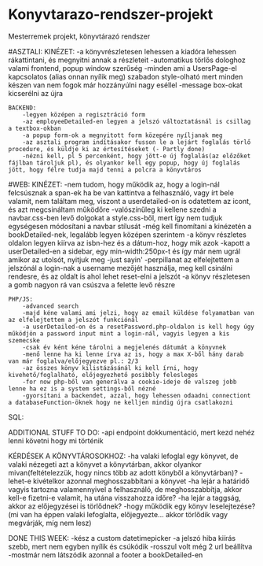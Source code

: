 # Konyvtarazo-rendszer-projekt
Mesterremek projekt, könyvtárazó rendszer


#ASZTALI:
    KINÉZET:
        -a könyvrészletesen lehessen a kiadóra lehessen rákattintani, és megnyitni annak a részleteit
        -automatikus törlős dologhoz valami frontend, popup window szerűség
        -minden ami a UsersPage-el kapcsolatos (alias onnan nyílik meg) szabadon style-olható mert minden készen van nem fogok már hozzányúlni nagy eséllel
        -message box-okat kicserélni az újra
  


    BACKEND:
        -legyen középen a regisztráció form
        -az employeeDetailed-en legyen a jelszó változtatásnál is csillag a textbox-okban
        -a popup form-ok a megnyitott form közepére nyíljanak meg
        -az asztali program indításakor fusson le a lejárt foglalás törlő procedure, és küldje ki az értesítéseket (- Partly done)
        -nézni kell, pl 5 percenként, hogy jött-e új foglalás(az előzőket fájlban tároljuk pl), és olyankor kell egy popup, hogy új foglalás jött, hogy félre tudja majd tenni a polcra a könyvtáros

#WEB:
    KINÉZET:
        -nem tudom, hogy működik az, hogy a login-nál felcsúsznak a span-ek ha be van kattintva a felhasználó, vagy írt bele valamit, nem találtam meg, viszont a userdetailed-on is odatettem az icont, és azt megcsináltam működőre
        -valószínűleg ki kellene szedni a navbar.css-ben levő dolgokat a style.css-ből, mert így nem tudjuk egységesen módosítani a navbar stílusát
        -még kell finomítani a kinézetén a bookDetailed-nek, legalább legyen középen szerintem
        -a könyv részletes oldalon legyen kiírva az isbn-hez és a dátum-hoz, hogy mik azok
        -kapott a userDetailed-en a sidebar, egy min-width:250px-t és így már nem ugrál amikor az utolsót, nyitjuk meg -just sayin'
        -perpillanat az elfelejtettem a jelszónál a login-nak a username mezőjét használja, meg kell csinálni rendesre, és az oldalt is ahol lehet reset-elni a jelszót
        -a könyv részletesen a gomb nagyon rá van csúszva a felette levő részre
        
        

    PHP/JS:
        -advanced search
        -majd kéne valami ami jelzi, hogy az email küldése folyamatban van az elfelejtettem a jelszót funkciónál
        -a userDetailed-on és a resetPassword.php-oldalon is kell hogy úgy működjön a password input mint a login-nál, vagyis legyen a kis szemecske
        -csak év ként kéne tárolni a megjelenés dátumát a könyvnek
        -menő lenne ha ki lenne írva az is, hogy a max X-ből hány darab van már foglalva/előjegyezve pl.: 2/3
        -az összes könyv kilistázásánál ki kell írni, hogy kivehető/foglalható, előjegyezhető posibbly felesleges
        -for now php-ből van generálva a cookie-ideje de valszeg jobb lenne ha ez is a system settings-ből nézné
        -gyorsítani a backendet, azzal, hogy lehessen odaadni connectiont a databaseFunction-öknek hogy ne kelljen mindig újra csatlakozni

SQL:


ADDITIONAL STUFF TO DO:
-api endpoint dokkumentáció, mert kezd nehéz lenni követni hogy mi történik

KÉRDÉSEK A KÖNYVTÁROSOKHOZ:
-ha valaki lefoglal egy könyvet, de valaki nézegeti azt a könyvet a könyvtárban, akkor olyankor mivan(feltételezzük, hogy nincs több az adott könyből a könyvtárban)?
-lehet-e kivételkor azonnal meghosszabbítani a könyvet
-ha lejár a határidő vagyis tartozna valamennyivel a felhasználó, de meghosszabbítja, akkor kell-e fizetni-e valamit, ha utána visszahozza időre?
-ha lejár a taggság, akkor az előjegyzései is törlődnek?
-hogy működik egy könyv leselejtezése? (mi van ha éppen valaki lefoglalta, előjegyezte... akkor törlődik vagy megvárják, míg nem lesz)


DONE THIS WEEK:
-kész a custom datetimepicker
-a jelszó hiba kiírás szebb, mert nem egyben nyílik és csúkódik 
-rosszul volt még 2 url beállítva
-mostmár nem látszódik azonnal a footer a bookDetailed-en
